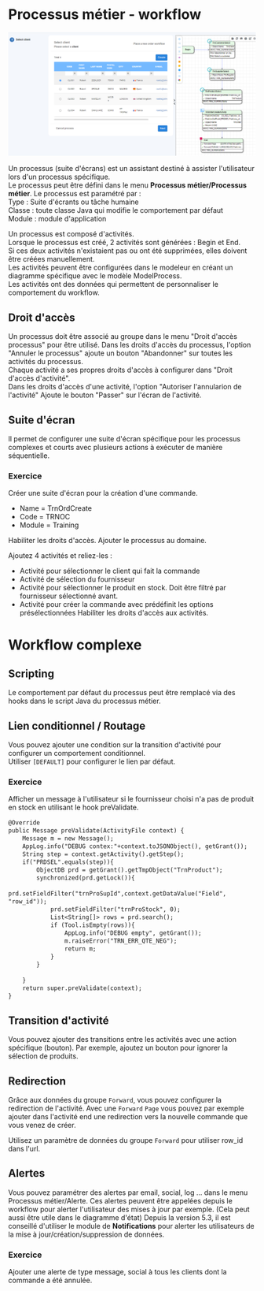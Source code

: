 Processus métier - workflow
====================
![workflow screenshot](workflow.png)

Un processus (suite d'écrans) est un assistant destiné à assister l'utilisateur lors d'un processus spécifique.  
Le processus peut être défini dans le menu **Processus métier/Processus métier**.
Le processus est paramétré par :  
    Type : Suite d'écrants ou tâche humaine  
    Classe : toute classe Java qui modifie le comportement par défaut  
    Module : module d'application  

Un processus est composé d'activités.  
Lorsque le processus est créé, 2 activités sont générées : Begin et End.  
Si ces deux activités n'existaient pas ou ont été supprimées, elles doivent être créées manuellement.  
Les activités peuvent être configurées dans le modeleur en créant un diagramme spécifique avec le modèle ModelProcess.  
Les activités ont des données qui permettent de personnaliser le comportement du workflow.  
## Droit d'accès
Un processus doit être associé au groupe dans le menu "Droit d'accès processus" pour être utilisé.
Dans les droits d'accès du processus, l'option "Annuler le processus" ajoute un bouton "Abandonner" sur toutes les activités du processus.   
Chaque activité a ses propres droits d'accès à configurer dans "Droit d'accès d'activité".  
Dans les droits d'accès d'une activité, l'option "Autoriser l'annularion de l'activité" Ajoute le bouton "Passer" sur l'écran de l'activité.  

## Suite d'écran
Il permet de configurer une suite d'écran spécifique pour les processus complexes et courts avec plusieurs actions à exécuter de manière séquentielle.
### Exercice
Créer une suite d'écran pour la création d'une commande.
* Name = TrnOrdCreate
* Code = TRNOC
* Module = Training

Habiliter les droits d'accès.
Ajouter le processus au domaine.

Ajoutez 4 activités et reliez-les :
* Activité pour sélectionner le client qui fait la commande
* Activité de sélection du fournisseur
* Activité pour sélectionner le produit en stock. Doit être filtré par fournisseur sélectionné avant.
* Activité pour créer la commande avec prédéfinit les options présélectionnées
Habiliter les droits d'accès aux activités.

<!-- ## Processus long A VOIR 
Il permet de configurer un assistant de processus long comme pour un suivi de tâche. Le processus peut avoir un temps limité pour être traité de même que toutes ses activités. Pour notre exemple, cela permet d'ajouter un processus de traitement par le fourniseur de la commande avec différents états et des délais de traitment a respecter.
 -->

# Workflow complexe

## Scripting
Le comportement par défaut du processus peut être remplacé via des hooks dans le script Java du processus métier.

## Lien conditionnel / Routage
Vous pouvez ajouter une condition sur la transition d'activité pour configurer un comportement conditionnel.  
Utiliser `[DEFAULT]` pour configurer le lien par défaut.  

### Exercice
Afficher un message à l'utilisateur si le fournisseur choisi n'a pas de produit en stock en utilisant le hook preValidate.

	@Override
	public Message preValidate(ActivityFile context) {
		Message m = new Message();
		AppLog.info("DEBUG contex:"+context.toJSONObject(), getGrant());
		String step = context.getActivity().getStep();
		if("PRDSEL".equals(step)){
			ObjectDB prd = getGrant().getTmpObject("TrnProduct");
			synchronized(prd.getLock()){
				prd.setFieldFilter("trnProSupId",context.getDataValue("Field", "row_id"));
				prd.setFieldFilter("trnProStock", 0);
				List<String[]> rows = prd.search();
				if (Tool.isEmpty(rows)){
					AppLog.info("DEBUG empty", getGrant());
					m.raiseError("TRN_ERR_QTE_NEG");
					return m; 
				}
			} 
			
		}
		return super.preValidate(context);
	}


## Transition d'activité
Vous pouvez ajouter des transitions entre les activités avec une action spécifique (bouton).
Par exemple, ajoutez un bouton pour ignorer la sélection de produits.
## Redirection
Grâce aux données du groupe `Forward`, vous pouvez configurer la redirection de l'activité.
Avec une `Forward` `Page` vous pouvez par exemple ajouter dans l'activité end une redirection vers la nouvelle commande que vous venez de créer.

Utilisez un paramètre de données du groupe `Forward` pour utiliser row_id dans l'url.

## Alertes
Vous pouvez paramétrer des alertes par email, social, log ... dans le menu Processus métier/Alerte.
Ces alertes peuvent être appelées depuis le workflow pour alerter l'utilisateur des mises à jour par exemple.
(Cela peut aussi être utile dans le diagramme d'état)
Depuis la version 5.3, il est conseillé d'utiliser le module de **Notifications** pour alerter les utilisateurs de la mise à jour/création/suppression de données.


### Exercice
Ajouter une alerte de type message, social à tous les clients dont la commande a été annulée.